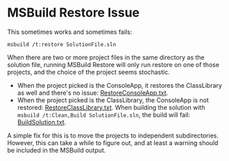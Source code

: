 # MSBuild Restore Issue

This sometimes works and sometimes fails:

```
msbuild /t:restore SolutionFile.sln
```

When there are two or more project files in the same directory as the solution file,
running MSBuild Restore will only run restore on one of those projects, and the choice of the project seems stochastic.

- When the project picked is the ConsoleApp, it restores the ClassLibrary as well and there's no issue:
  [RestoreConsoleApp.txt](Output/RestoreConsoleApp.txt).
- When the project picked is the ClassLibrary, the ConsoleApp is not restored:
  [RestoreClassLibrary.txt](Output/RestoreClassLibrary.txt). When building the solution with
  `msbuild /t:Clean,Build SolutionFile.sln`, the build will fail: [BuildSolution.txt](Output/BuildSolution.txt).

A simple fix for this is to move the projects to independent subdirectories. However, this can take a while to figure out,
and at least a warning should be included in the MSBuild output.